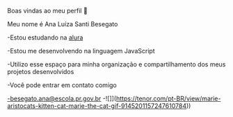 Boas vindas ao meu perfil 🖤

Meu nome é Ana Luíza Santi Besegato

-Estou estudando na [alura](https://www.alura.com.br/)

-Estou me desenvolvendo na linguagem JavaScript

-Utilizo esse espaço para minha organização e compartilhamento dos meus projetos desenvolvidos 

-Você pode entrar em contato comigo 

-besegato.ana@escola.pr.gov.br
-![]](https://tenor.com/pt-BR/view/marie-aristocats-kitten-cat-marie-the-cat-gif-9145201157247610784))

